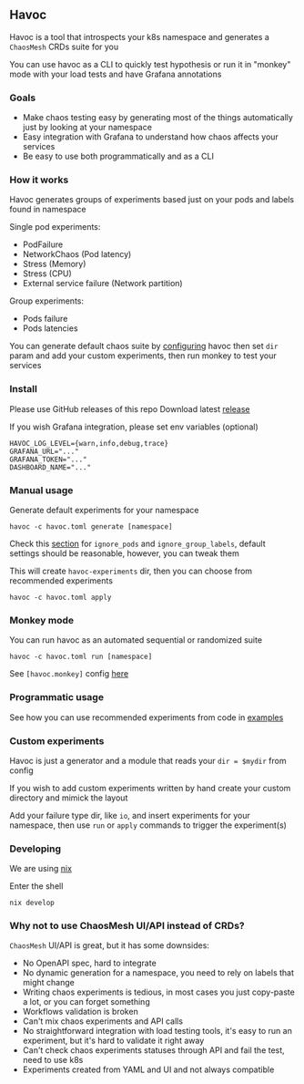 ## Havoc

Havoc is a tool that introspects your k8s namespace and generates a `ChaosMesh` CRDs suite for you

You can use havoc as a CLI to quickly test hypothesis or run it in "monkey" mode with your load tests and have Grafana annotations

### Goals

- Make chaos testing easy by generating most of the things automatically just by looking at your namespace
- Easy integration with Grafana to understand how chaos affects your services
- Be easy to use both programmatically and as a CLI

### How it works
Havoc generates groups of experiments based just on your pods and labels found in namespace

Single pod experiments:

- PodFailure
- NetworkChaos (Pod latency)
- Stress (Memory)
- Stress (CPU)
- External service failure (Network partition)

Group experiments:

- Pods failure
- Pods latencies

You can generate default chaos suite by [configuring](havoc.toml) havoc then set `dir` param and add your custom experiments, then run monkey to test your services

### Install

Please use GitHub releases of this repo
Download latest [release](https://github.com/smartcontractkit/havoc/releases)

If you wish Grafana integration, please set env variables (optional)
```
HAVOC_LOG_LEVEL={warn,info,debug,trace}
GRAFANA_URL="..."
GRAFANA_TOKEN="..."
DASHBOARD_NAME="..."
```

### Manual usage

Generate default experiments for your namespace

```
havoc -c havoc.toml generate [namespace]
```

Check this [section](havoc.toml) for `ignore_pods` and `ignore_group_labels`, default settings should be reasonable, however, you can tweak them

This will create `havoc-experiments` dir, then you can choose from recommended experiments

```
havoc -c havoc.toml apply
```

### Monkey mode
You can run havoc as an automated sequential or randomized suite
```
havoc -c havoc.toml run [namespace]
```
See `[havoc.monkey]` config [here](havoc.toml)

### Programmatic usage

See how you can use recommended experiments from code in [examples](examples)

### Custom experiments

Havoc is just a generator and a module that reads your `dir = $mydir` from config

If you wish to add custom experiments written by hand create your custom directory and mimick the layout

Add your failure type dir, like `io`, and insert experiments for your namespace, then use `run` or `apply` commands to trigger the experiment(s)

### Developing

We are using [nix](https://nixos.org/)

Enter the shell

```
nix develop
```

### Why not to use ChaosMesh UI/API instead of CRDs?

`ChaosMesh` UI/API is great, but it has some downsides:
- No OpenAPI spec, hard to integrate
- No dynamic generation for a namespace, you need to rely on labels that might change
- Writing chaos experiments is tedious, in most cases you just copy-paste a lot, or you can forget something
- Workflows validation is broken
- Can't mix chaos experiments and API calls
- No straightforward integration with load testing tools, it's easy to run an experiment, but it's hard to validate it right away
- Can't check chaos experiments statuses through API and fail the test, need to use k8s
- Experiments created from YAML and UI and not always compatible
